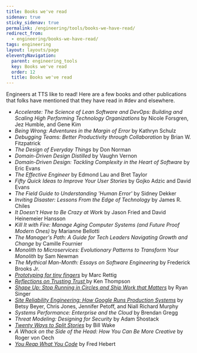 ```yaml
---
title: Books we've read
sidenav: true
sticky_sidenav: true
permalink: /engineering/tools/books-we-have-read/
redirect_from:
  - engineering/books-we-have-read/
tags: engineering
layout: layouts/page
eleventyNavigation: 
  parent: engineering_tools
  key: Books we've read
  order: 12
  title: Books we've read
---
```


Engineers at TTS like to read! Here are a few books and other publications that folks have mentioned that they have read in #dev and elsewhere.

- *Accelerate: The Science of Lean Software and DevOps: Building and Scaling High Performing Technology Organizations* by Nicole Forsgren, Jez Humble, and Gene Kim
- *Being Wrong: Adventures in the Margin of Error* by Kathryn Schulz
- *Debugging Teams: Better Productivity through Collaboration* by Brian W. Fitzpatrick
- *The Design of Everyday Things* by Don Norman
- *Domain-Driven Design Distilled* by Vaughn Vernon
- *Domain-Driven Design: Tackling Complexity in the Heart of Software* by Eric Evans
- *The Effective Engineer* by Edmond Lau and Bret Taylor
- *Fifty Quick Ideas to Improve Your User Stories* by Gojko Adzic and David Evans
- *The Field Guide to Understanding 'Human Error'* by Sidney Dekker
- *Inviting Disaster: Lessons From the Edge of Technology* by James R. Chiles
- *It Doesn't Have to Be Crazy at Work* by Jason Fried and David Heinemeier Hansson
- *Kill It with Fire: Manage Aging Computer Systems (and Future Proof Modern Ones)* by Marianne Bellotti
- *The Manager's Path: A Guide for Tech Leaders Navigating Growth and Change* by Camille Fournier
- *Monolith to Microservices: Evolutionary Patterns to Transform Your Monolith* by Sam Newman
- *The Mythical Man-Month: Essays on Software Engineering* by  Frederick Brooks Jr.
- *[Prototyping for tiny fingers](http://fpl.cs.depaul.edu/jriely/360/extras/prototyping-for-tiny-fingers.pdf)* by Marc Rettig
- *[Reflections on Trusting Trust ](https://www.cs.cmu.edu/~rdriley/487/papers/Thompson_1984_ReflectionsonTrustingTrust.pdf)* by Ken Thompson
- *[Shape Up: Stop Running in Circles
and Ship Work that Matters](https://basecamp.com/shapeup/webbook)* by Ryan Singer
- *[Site Reliability Engineering: How Google Runs Production Systems](https://sre.google/sre-book/table-of-contents/)* by Betsy Beyer, Chris Jones, Jennifer Petoff, and Niall Richard Murphy
- *Systems Performance: Enterprise and the Cloud* by Brendan Gregg
- *Threat Modeling: Designing for Security* by Adam Shostack
- *[Twenty Ways to Split Stories](https://xp123.com/articles/twenty-ways-to-split-stories/)* by Bill Wake
- *A Whack on the Side of the Head: How You Can Be More Creative* by Roger von Oech
- *[You Reap What You Code](https://ferd.ca/you-reap-what-you-code.html)* by Fred Hebert



















